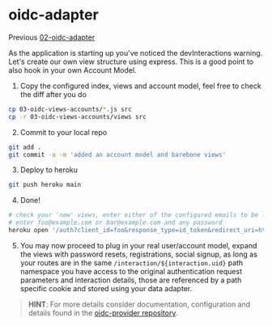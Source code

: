 # oidc-adapter

Previous [02-oidc-adapter](../02-oidc-adapter/README.md)

As the application is starting up you've noticed the devInteractions warning. Let's create our own
view structure using express. This is a good point to also hook in your own Account Model.

1) Copy the configured index, views and account model, feel free to check the diff after you do  
```bash
cp 03-oidc-views-accounts/*.js src
cp -r 03-oidc-views-accounts/views src
```

2) Commit to your local repo  
```bash
git add .
git commit -a -m 'added an account model and barebone views'
```

3) Deploy to heroku  
```bash
git push heroku main
```

4) Done!  
```bash
# check your 'new' views, enter either of the configured emails to be logged in
# enter foo@example.com or bar@example.com and any password
heroku open '/auth?client_id=foo&response_type=id_token&redirect_uri=https%3A%2F%2Fjwt.io&scope=openid%20email&nonce=foobar&prompt=login'
```

5) You may now proceed to plug in your real user/account model, expand the views with password resets,
  registrations, social signup, as long as your routes are in the same `/interaction/${interaction.uid}`
  path namespace you have access to the original authentication request parameters and interaction
  details, those are referenced by a path specific cookie and stored using your data adapter.

> **HINT**: For more details consider documentation, configuration and details found in the [oidc-provider repository](https://github.com/panva/node-oidc-provider).

